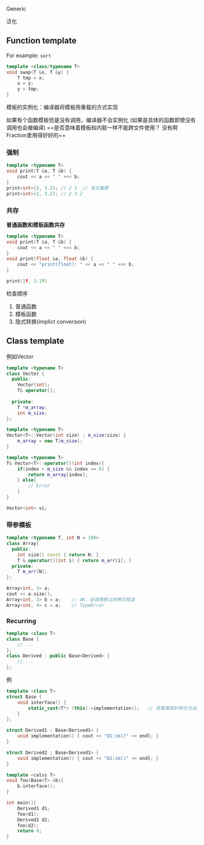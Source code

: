 Generic

泛化

## Function template

For example: `sort`

```cpp
template <class/typename T>
void swap(T &x, T &y) {
    T tmp = x;
    x = y;
    y = tmp;
}
```

模板的实例化：编译器将模板用重载的方式实现

如果有个函数模板但是没有调用，编译器不会实例化 (如果是具体的函数即使没有调用也会被编译) ==是否意味着模板和内联一样不能跨文件使用？ 没有啊Fraction里用得好好的==



### 强制

```cpp
template <typename T>
void print(T &a, T &b) {
    cout << a << " " <<< b;
}
print<int>(2, 3.2);	// 2 3	// 发生截断
print<int>(2, 3.2);	// 2 3.2
```



### 共存

**普通函数和模板函数共存**

```cpp
template <typename T>
void print(T &a, T &b) {
    cout << a << " " <<< b;
}
void print(float &a, float &b) {
    cout << "print(float): " << a << " " <<< b;
}

print(2f, 3.1f)
```

检查顺序

1. 普通函数
2. 模板函数
3. 隐式转换(implict conversion)

## Class template

例如Vector

```cpp
template <typename T>
class Vector {
  public:
    Vector(int);
    T& operator[];
    
  private:
    T *m_array;
    int m_size;
};

template <typename T>
Vector<T>::Vector(int size) : m_size(size) {
    m_array = new T[m_size];
}

template <typename T>
T& Vector<T>::operator[](int index){
    if(index < m_size && index >= 0) {
        return m_array[index];
    } else{
        // Error
    }
}

Vector<int> vi;
```



### 带参模板

```cpp
template <typename T, int N = 100>
class Array{
  public:
    int size() const { return N; }
    T & operator[](int i) { return m_arr[i]; }
  private:
    T m_arr[N];
};

Array<int, 3> a;
cout << a.size();
Array<int, 3> b = a;	// OK，会调用默认的拷贝构造
Array<int, 4> c = a;	// TypeError

```

### Recurring

```cpp
template <class T>
class Base {
    // ...
};
class Derived : public Base<Derived> {
    // ...
};
```

例

```cpp
template <class T>
struct Base {
    void interface() {
        static_cast<T*> (this)->implementation();	// 将基类指针转化为派生类指针，然后用这个指针调用派生类的implementation
    }
};

struct Derived1 : Base<Derived1> {
    void implementation() { cout << "D1:im()" << endl; }
}

struct Derived2 : Base<Derived1> {
    void implementation() { cout << "D2:im()" << endl; }
}

template <calss T>
void foo(Base<T> &b){
    b.interface();
}

int main(){
    Derived1 d1;
    foo(d1);
    Derived2 d2;
    foo(d2);
    return 0;
}
```

